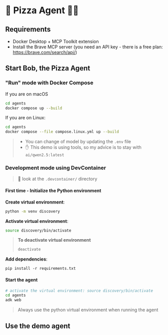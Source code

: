 # 🍕 Pizza Agent 🕵️‍♂️

## Requirements

- Docker Desktop + MCP Toolkit extension
- Install the Brave MCP server (you need an API key - there is a free plan: https://brave.com/search/api/)

## Start Bob, the Pizza Agent

### "Run" mode with Docker Compose

If you are on macOS
```bash
cd agents
docker compose up --build
```

If you are on Linux:
```bash
cd agents
docker compose --file compose.linux.yml up --build
```
> - You can change of model by updating the `.env` file
> - ✋ This demo is using tools, so my advice is to stay with `ai/qwen2.5:latest`

### Development mode using DevContainer
> 👀 look at the `.devcontainer/` directory

#### First time - Initialize the Python environment

**Create virtual environment**:
```bash
python -m venv discovery
```

**Activate virtual environment**:
```bash
source discovery/bin/activate
```

> **To deactivate virtual environment**
>  ```bash
>  deactivate
>  ```

**Add dependencies**:

```
pip install -r requirements.txt
```

#### Start the agent

```bash
# activate the virtual environment: source discovery/bin/activate
cd agents
adk web
```
> Always use the python virtual environment when running the agent

## Use the demo agent

